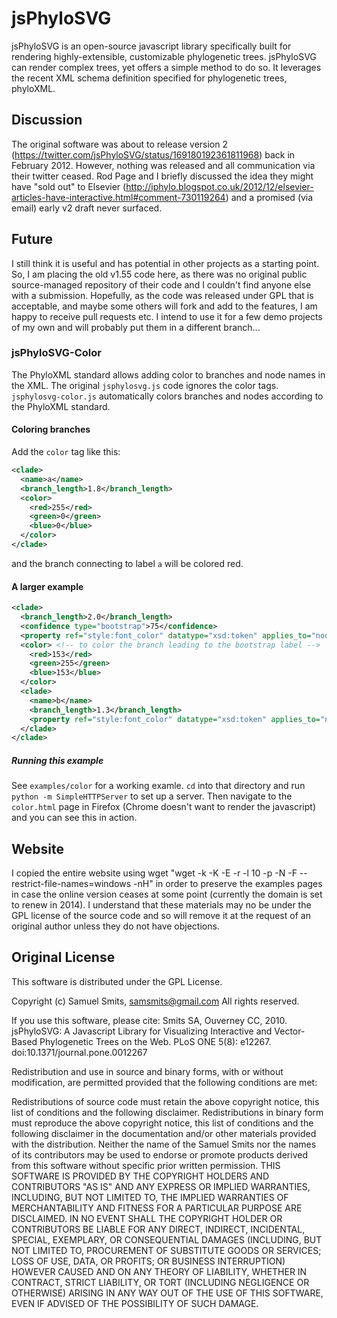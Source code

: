 # jsPhyloSVG #

jsPhyloSVG is an open-source javascript library specifically built for rendering highly-extensible, customizable phylogenetic trees.  jsPhyloSVG can render complex trees, yet offers a simple method to do so. It leverages the recent XML schema definition specified for phylogenetic trees, phyloXML.

## Discussion ##

The original software was about to release version 2 (https://twitter.com/jsPhyloSVG/status/169180192361811968) back in February 2012. However, nothing was released and all communication via their twitter ceased. Rod Page and I briefly discussed the idea they might have "sold out" to Elsevier (http://iphylo.blogspot.co.uk/2012/12/elsevier-articles-have-interactive.html#comment-730119264) and a promised (via email) early v2 draft never surfaced.

## Future ##

I still think it is useful and has potential in other projects as a starting point. So, I am placing the old v1.55 code here, as there was no original public source-managed repository of their code and I couldn't find anyone else with a submission. Hopefully, as the code was released under GPL that is acceptable, and maybe some others will fork and add to the features, I am happy to receive pull requests etc. I intend to use it for a few demo projects of my own and will probably put them in a different branch...

### jsPhyloSVG-Color ###


The PhyloXML standard allows adding color to branches and node names
in the XML. The original `jsphylosvg.js` code ignores the color
tags. `jsphylosvg-color.js` automatically colors branches and nodes
according to the PhyloXML standard.

#### Coloring branches ####

Add the `color` tag like this:

```xml
<clade>
  <name>a</name>
  <branch_length>1.8</branch_length>
  <color>
    <red>255</red>
    <green>0</green>
    <blue>0</blue>
  </color>
</clade>
```

and the branch connecting to label `a` will be colored red.

#### A larger example ####

```xml
<clade>
  <branch_length>2.0</branch_length>
  <confidence type="bootstrap">75</confidence>
  <property ref="style:font_color" datatype="xsd:token" applies_to="node">#ff00ff</property> <!-- color the bootstrap label -->
  <color> <!-- to color the branch leading to the bootstrap label -->
    <red>153</red>
    <green>255</green>
    <blue>153</blue>
  </color>
  <clade>
    <name>b</name>
    <branch_length>1.3</branch_length>
    <property ref="style:font_color" datatype="xsd:token" applies_to="node">#ff9933</property> <!-- color branch label 'b' -->
  </clade>
</clade>
```

##### Running this example #####

See `examples/color` for a working examle. `cd` into that directory
and run `python -m SimpleHTTPServer` to set up a server. Then navigate
to the `color.html` page in Firefox (Chrome doesn't want to render the
javascript) and you can see this in action.

## Website ##

I copied the entire website using wget "wget -k -K  -E -r -l 10 -p -N -F --restrict-file-names=windows -nH" in order to preserve the examples pages in case the online version ceases at some point (currently the domain is set to renew in 2014). I understand that these materials may no be under the GPL license of the source code and so will remove it at the request of an original author unless they do not have objections.


## Original License ##

This software is distributed under the GPL License.

Copyright (c) Samuel Smits, samsmits@gmail.com
All rights reserved.

If you use this software, please cite:
Smits SA, Ouverney CC, 2010. jsPhyloSVG: A Javascript Library for Visualizing Interactive and Vector-Based Phylogenetic Trees on the Web.
PLoS ONE 5(8): e12267. doi:10.1371/journal.pone.0012267


Redistribution and use in source and binary forms, with or without modification, are permitted provided that the following conditions are met:

Redistributions of source code must retain the above copyright notice, this list of conditions and the following disclaimer.
Redistributions in binary form must reproduce the above copyright notice, this list of conditions and the following disclaimer in the documentation and/or other materials provided with the distribution.
Neither the name of the Samuel Smits nor the names of its contributors may be used to endorse or promote products derived from this software without specific prior written permission.
THIS SOFTWARE IS PROVIDED BY THE COPYRIGHT HOLDERS AND CONTRIBUTORS "AS IS" AND ANY EXPRESS OR IMPLIED WARRANTIES, INCLUDING, BUT NOT LIMITED TO, THE IMPLIED WARRANTIES OF MERCHANTABILITY AND FITNESS FOR A PARTICULAR PURPOSE ARE DISCLAIMED. IN NO EVENT SHALL THE COPYRIGHT HOLDER OR CONTRIBUTORS BE LIABLE FOR ANY DIRECT, INDIRECT, INCIDENTAL, SPECIAL, EXEMPLARY, OR CONSEQUENTIAL DAMAGES (INCLUDING, BUT NOT LIMITED TO, PROCUREMENT OF SUBSTITUTE GOODS OR SERVICES; LOSS OF USE, DATA, OR PROFITS; OR BUSINESS INTERRUPTION) HOWEVER CAUSED AND ON ANY THEORY OF LIABILITY, WHETHER IN CONTRACT, STRICT LIABILITY, OR TORT (INCLUDING NEGLIGENCE OR OTHERWISE) ARISING IN ANY WAY OUT OF THE USE OF THIS SOFTWARE, EVEN IF ADVISED OF THE POSSIBILITY OF SUCH DAMAGE.
